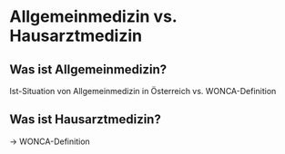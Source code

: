 # Allgemeinmedizin vs. Hausarztmedizin
## Was ist Allgemeinmedizin?
Ist-Situation von Allgemeinmedizin in Österreich vs. WONCA-Definition
## Was ist Hausarztmedizin?
-> WONCA-Definition
